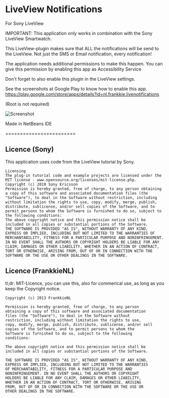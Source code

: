 LiveView Notifications
=========================

For Sony LiveView

IMPORTANT: This application only works in combination with the Sony LiveView Smartwatch.

This LiveView-plugin makes sure that ALL the notifications will be send to the LiveView.
Not just the SMS or Email notification, every notification!

The application needs additional permissions to make this happen.
You can give this permission by enabling this app as Accessibility Service

Don't forget to also enable this plugin in the LiveView settings.

See the screenshots at Google Play to know how to enable this app.
https://play.google.com/store/apps/details?id=nl.frankkie.livenotifications

(Root is not required)

![Screenshot](https://raw.github.com/frankkienl/LiveViewNotifications/master/screenshots/device-2013-06-16-174045.png "Screenshots")

Made in NetBeans IDE

========================

Licence (Sony)
--------

This application uses code from the LiveView tutorial by Sony.

    Licensing
    The plug-in tutorial code and example projects are licensed under the MIT license - www.opensource.org/licenses/mit-license.php.
    Copyright (c) 2010 Sony Ericsson
    Permission is hereby granted, free of charge, to any person obtaining a copy of this software and associated documentation files (the "Software"), to deal in the Software without restriction, including without limitation the rights to use, copy, modify, merge, publish, distribute, sublicense, and/or sell copies of the Software, and to permit persons to whom the Software is furnished to do so, subject to the following conditions:
    The above copyright notice and this permission notice shall be included in all copies or substantial portions of the Software.
    THE SOFTWARE IS PROVIDED "AS IS", WITHOUT WARRANTY OF ANY KIND, EXPRESS OR IMPLIED, INCLUDING BUT NOT LIMITED TO THE WARRANTIES OF MERCHANTABILITY, FITNESS FOR A PARTICULAR PURPOSE AND NONINFRINGEMENT. IN NO EVENT SHALL THE AUTHORS OR COPYRIGHT HOLDERS BE LIABLE FOR ANY CLAIM, DAMAGES OR OTHER LIABILITY, WHETHER IN AN ACTION OF CONTRACT, TORT OR OTHERWISE, ARISING FROM, OUT OF OR IN CONNECTION WITH THE SOFTWARE OR THE USE OR OTHER DEALINGS IN THE SOFTWARE.

Licence (FrankkieNL)
-------

tl;dr: MIT-Licence, you can use this, also for commerical use, as long as you keep the Copyright notice.

    Copyright (c) 2013 FrankkieNL

    Permission is hereby granted, free of charge, to any person
    obtaining a copy of this software and associated documentation
    files (the "Software"), to deal in the Software without
    restriction, including without limitation the rights to use,
    copy, modify, merge, publish, distribute, sublicense, and/or sell
    copies of the Software, and to permit persons to whom the
    Software is furnished to do so, subject to the following
    conditions:

    The above copyright notice and this permission notice shall be
    included in all copies or substantial portions of the Software.

    THE SOFTWARE IS PROVIDED "AS IS", WITHOUT WARRANTY OF ANY KIND,
    EXPRESS OR IMPLIED, INCLUDING BUT NOT LIMITED TO THE WARRANTIES
    OF MERCHANTABILITY, FITNESS FOR A PARTICULAR PURPOSE AND
    NONINFRINGEMENT. IN NO EVENT SHALL THE AUTHORS OR COPYRIGHT
    HOLDERS BE LIABLE FOR ANY CLAIM, DAMAGES OR OTHER LIABILITY,
    WHETHER IN AN ACTION OF CONTRACT, TORT OR OTHERWISE, ARISING
    FROM, OUT OF OR IN CONNECTION WITH THE SOFTWARE OR THE USE OR
    OTHER DEALINGS IN THE SOFTWARE.